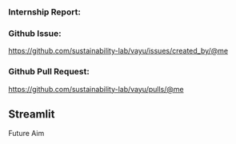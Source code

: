 ### Internship Report: 


### Github Issue: 
https://github.com/sustainability-lab/vayu/issues/created_by/@me

### Github Pull Request:
https://github.com/sustainability-lab/vayu/pulls/@me

## Streamlit
Future Aim
